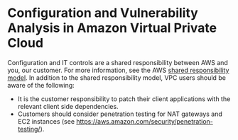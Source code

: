 # Configuration and Vulnerability Analysis in Amazon Virtual Private Cloud<a name="ConfigAndVulnerability"></a>

 Configuration and IT controls are a shared responsibility between AWS and you, our customer\. For more information, see the AWS [shared responsibility model](http://aws.amazon.com/compliance/shared-responsibility-model/)\. In addition to the shared responsibility model, VPC users should be aware of the following: 
+ It is the customer responsibility to patch their client applications with the relevant client side dependencies\.
+ Customers should consider penetration testing for NAT gateways and EC2 instances \(see [https://aws\.amazon\.com/security/penetration\-testing/](http://aws.amazon.com/security/penetration-testing/)\)\.